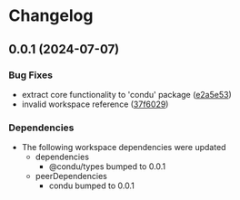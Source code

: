 # Changelog

## 0.0.1 (2024-07-07)


### Bug Fixes

* extract core functionality to 'condu' package ([e2a5e53](https://github.com/niieani/toolchain/commit/e2a5e539f7aeaadedd3359d8bf80591f3e4ee258))
* invalid workspace reference ([37f6029](https://github.com/niieani/toolchain/commit/37f6029848a43f06627f0ee2f7fcef4e535a7d07))


### Dependencies

* The following workspace dependencies were updated
  * dependencies
    * @condu/types bumped to 0.0.1
  * peerDependencies
    * condu bumped to 0.0.1
